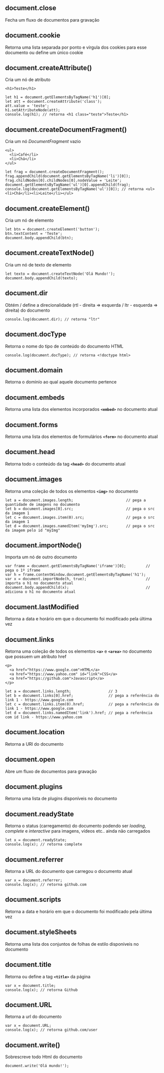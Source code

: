 ## document.close
Fecha um fluxo de documentos para gravação

## document.cookie
Retorna uma lista separada por ponto e vírgula dos cookies para esse documento ou define um único cookie

## document.createAttribute()
Cria um nó de atributo

    <h1>Teste</h1>

    let h1 = document.getElementsByTagName('h1')[0];
    let att = document.createAttribute('class');
    att.value = 'teste';
    h1.setAttributeNode(att);
    console.log(h1); // retorna <h1 class="teste">Teste</h1>
    
## document.createDocumentFragment()
Cria um nó *DocumentFragment* vazio

    <ul>
      <li>Café</li>
      <li>Chá</li>
    </ul>
    
    let frag = document.createDocumentFragment();
    frag.appendChild(document.getElementsByTagName('li')[0]);
    frag.childNodes[0].childNodes[0].nodeValue = 'Leite';
    document.getElementsByTagName('ul')[0].appendChild(frag);
    console.log(document.getElementsByTagName('ul')[0]); // retorna <ul><li>Chá</li><li>Leite</li></ul>
    
## document.createElement()
Cria um nó de elemento

    let btn = document.createElement('button');
    btn.textContent = 'Teste';
    document.body.appendChild(btn);

## document.createTextNode()
Cria um nó de texto de elemento

    let texto = document.createTextNode('Olá Mundo!');
    document.body.appendChild(texto);

## document.dir
Obtém / define a direcionalidade (rtl - direita => esquerda / ltr - esquerda => direita) do documento

    console.log(document.dir); // retorna "ltr"

## document.docType
Retorna o nome do tipo de conteúdo do documento HTML

    console.log(document.docType); // retorna <!doctype html>

## document.domain
Retorna o dominío ao qual aquele documento pertence

## document.embeds
Retorna uma lista dos elementos incorporados **`<embed>`** no documento atual

## document.forms
Retorna uma lista dos elementos de formulários **`<form>`** no documento atual

## document.head
Retorna todo o conteúdo da tag **`<head>`** do documento atual

## document.images
Retorna uma coleção de todos os elementos **`<img>`** no documento

    let a = document.images.length;                        // pega a quantidade de imagens no documento
    let b = document.images[0].src;                        // pega o src da imagem 1
    let c = document.images.item(0).src;                   // pega o src da imagem 1
    let d = document.images.namedItem('myImg').src;        // pega o src da imagem pelo id "myImg"

## document.importNode()
Importa um nó de outro documento

    var frame = document.getElementsByTagName('iframe')[0];         // pega o 1º iframe 
    var h = frame.contentWindow.document.getElementsByTagName('h1');
    var x = document.importNode(h, true);                           // importa o h1 no documento atual
    document.body.appendChild(x);                                   // adiciona o h1 no documento atual

## document.lastModified
Retorna a data e horário em que o documento foi modificado pela última vez

## document.links
Retorna uma coleção de todos os elementos **`<a>`** e **`<area>`** no documento que possuem um atributo href

    <p>
      <a href="https://www.google.com">HTML</a>
      <a href="https://www.yahoo.com" id="link">CSS</a>
      <a href="https://github.com">Javascript</a>
    </p>
    
    let a = document.links.length;                 // 3
    let b = document.links[0].href;                // pega a referência do link 1 - https://www.google.com
    let c = document.links.item(0).href;           // pega a referência do link 1 - https://www.google.com
    let d = document.links.namedItem('link').href; // pega a referência com id link - https://www.yahoo.com

## document.location
Retorna a URI do documento

## document.open
Abre um fluxo de documentos para gravação

## document.plugins
Retorna uma lista de plugins disponíveis no documento

## document.readyState
Retorna o status (carregamento) do documento podendo ser *loading*, *complete* e *interactive* para imagens, vídeos etc.. ainda não carregados

    let x = document.readyState; 
    console.log(x); // retorna complete

## document.referrer
Retorna a URL do documento que carregou o documento atual

    var x = document.referrer;
    console.log(x); // retorna github.com

## document.scripts
Retorna a data e horário em que o documento foi modificado pela última vez

## document.styleSheets
Retorna uma lista dos conjuntos de folhas de estilo disponíveis no documento

## document.title
Retorna ou define a tag **`<title>`** da página
    
    var x = document.title;
    console.log(x); // retorna Github
    
## document.URL
Retorna a url do documento

    var x = document.URL;
    console.log(x); // retorna github.com/user
    
## document.write()
Sobrescreve todo Html do documento
  
    document.write('Olá mundo!');

